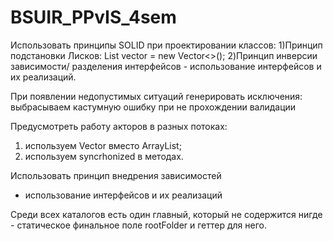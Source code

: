 # BSUIR_PPvIS_4sem
Использовать принципы SOLID при проектировании классов:
1)Принцип подстановки Лисков: List<Document> vector = new Vector<>();
2)Принцип инверсии зависимости/ разделения интерфейсов - использование интерфейсов и их реализаций.

При появлении недопустимых ситуаций генерировать исключения: 
выбрасываем кастумную ошибку при не прохождении валидации

Предусмотреть работу акторов в разных потоках: 
1) используем Vector вместо ArrayList;
2) используем syncrhonized в методах.

Использовать принцип внедрения зависимостей
- использование интерфейсов и их реализаций

Среди всех каталогов есть один главный, который не содержится нигде - статическое финальное поле rootFolder и геттер для него. 

